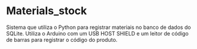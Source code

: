 # Materials_stock
 Sistema que utiliza o Python para registrar materiais no banco de dados do SQLite. Utiliza o Arduino com um USB HOST SHIELD e um leitor de código de barras para registrar o código do produto.
